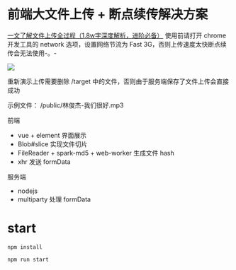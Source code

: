 # 前端大文件上传 + 断点续传解决方案

[一文了解文件上传全过程（1.8w字深度解析，进阶必备）](https://mp.weixin.qq.com/s?__biz=Mzg2NDAzMjE5NQ==&mid=2247485610&idx=1&sn=0d8515c92307e8a05029bf679f5496a2&chksm=ce6ecc06f91945105e136e81d74b95d49f29d01c1dc78316d9d74993ddf004ffdca0cf096544&scene=126&sessionid=1589341727&key=1b30113a73e693c938fcf1f9403ecd9fab1542d384ef3751619651e6189ec903cac75dbff34d48b174ec5be7d96f9576b525a9f89c71def94fd6a2ed27c9337ed006680d0c9e5ad09ac0d605f096f910&ascene=1&uin=MjEwNzg0ODc4Mg%3D%3D&devicetype=Windows+10&version=62080079&lang=zh_CN&exportkey=Ay1GxxrYWhSWfNjCxvNOzkU%3D&pass_ticket=5xrUhqNHyJFPJyUSs3QLtsulVSfGe1xoXeAcGS57TD1QYmbv%2BEwyGN7i4dL55JUN)
使用前请打开 chrome 开发工具的 network 选项，设置网络节流为 Fast 3G，否则上传速度太快断点续传会无法使用-。-

![](https://tva1.sinaimg.cn/large/006tNbRwgy1ga5u984kjnj30ni0cajwe.jpg)


重新演示上传需要删除 /target 中的文件，否则由于服务端保存了文件上传会直接成功

示例文件： /public/林俊杰-我们很好.mp3


前端
* vue + element 界面展示
* Blob#slice 实现文件切片
* FileReader + spark-md5 + web-worker 生成文件 hash
* xhr 发送 formData

服务端
* nodejs
* multiparty 处理 formData

# start

```
npm install
```

```
npm run start
```
